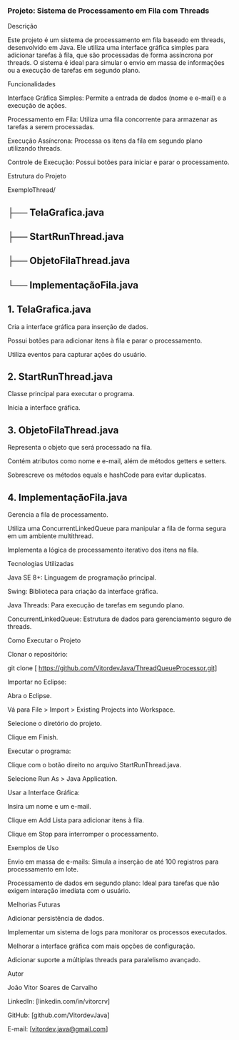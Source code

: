 ### Projeto: Sistema de Processamento em Fila com Threads

Descrição

Este projeto é um sistema de processamento em fila baseado em threads, desenvolvido em Java. Ele utiliza uma interface gráfica simples para adicionar tarefas à fila, que são processadas de forma assíncrona por threads. O sistema é ideal para simular o envio em massa de informações ou a execução de tarefas em segundo plano.

Funcionalidades

Interface Gráfica Simples: Permite a entrada de dados (nome e e-mail) e a execução de ações.

Processamento em Fila: Utiliza uma fila concorrente para armazenar as tarefas a serem processadas.

Execução Assíncrona: Processa os itens da fila em segundo plano utilizando threads.

Controle de Execução: Possui botões para iniciar e parar o processamento.

Estrutura do Projeto

ExemploThread/
## ├── TelaGrafica.java
## ├── StartRunThread.java
## ├── ObjetoFilaThread.java
## └── ImplementaçãoFila.java

## 1. TelaGrafica.java

Cria a interface gráfica para inserção de dados.

Possui botões para adicionar itens à fila e parar o processamento.

Utiliza eventos para capturar ações do usuário.

## 2. StartRunThread.java

Classe principal para executar o programa.

Inicia a interface gráfica.

## 3. ObjetoFilaThread.java

Representa o objeto que será processado na fila.

Contém atributos como nome e e-mail, além de métodos getters e setters.

Sobrescreve os métodos equals e hashCode para evitar duplicatas.

## 4. ImplementaçãoFila.java

Gerencia a fila de processamento.

Utiliza uma ConcurrentLinkedQueue para manipular a fila de forma segura em um ambiente multithread.

Implementa a lógica de processamento iterativo dos itens na fila.

Tecnologias Utilizadas

Java SE 8+: Linguagem de programação principal.

Swing: Biblioteca para criação da interface gráfica.

Java Threads: Para execução de tarefas em segundo plano.

ConcurrentLinkedQueue: Estrutura de dados para gerenciamento seguro de threads.

Como Executar o Projeto

Clonar o repositório:

git clone [ https://github.com/VitordevJava/ThreadQueueProcessor.git]

Importar no Eclipse:

Abra o Eclipse.

Vá para File > Import > Existing Projects into Workspace.

Selecione o diretório do projeto.

Clique em Finish.

Executar o programa:

Clique com o botão direito no arquivo StartRunThread.java.

Selecione Run As > Java Application.

Usar a Interface Gráfica:

Insira um nome e um e-mail.

Clique em Add Lista para adicionar itens à fila.

Clique em Stop para interromper o processamento.

Exemplos de Uso

Envio em massa de e-mails: Simula a inserção de até 100 registros para processamento em lote.

Processamento de dados em segundo plano: Ideal para tarefas que não exigem interação imediata com o usuário.

Melhorias Futuras

Adicionar persistência de dados.

Implementar um sistema de logs para monitorar os processos executados.

Melhorar a interface gráfica com mais opções de configuração.

Adicionar suporte a múltiplas threads para paralelismo avançado.

Autor

João Vitor Soares de Carvalho

LinkedIn: [linkedin.com/in/vitorcrv]

GitHub: [github.com/VitordevJava]

E-mail: [vitordev.java@gmail.com]
